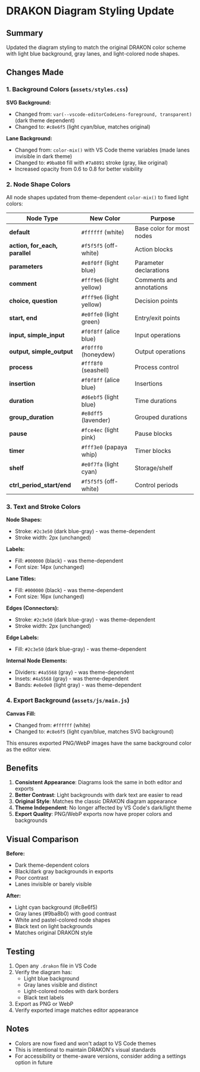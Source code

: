 # DRAKON Diagram Styling Update

## Summary
Updated the diagram styling to match the original DRAKON color scheme with light blue background, gray lanes, and light-colored node shapes.

## Changes Made

### 1. Background Colors (`assets/styles.css`)

**SVG Background:**
- Changed from: `var(--vscode-editorCodeLens-foreground, transparent)` (dark theme dependent)
- Changed to: `#c8e6f5` (light cyan/blue, matches original)

**Lane Background:**
- Changed from: `color-mix()` with VS Code theme variables (made lanes invisible in dark theme)
- Changed to: `#9ba8b0` fill with `#7a8891` stroke (gray, like original)
- Increased opacity from 0.6 to 0.8 for better visibility

### 2. Node Shape Colors

All node shapes updated from theme-dependent `color-mix()` to fixed light colors:

| Node Type | New Color | Purpose |
|-----------|-----------|---------|
| **default** | `#ffffff` (white) | Base color for most nodes |
| **action, for_each, parallel** | `#f5f5f5` (off-white) | Action blocks |
| **parameters** | `#e8f0ff` (light blue) | Parameter declarations |
| **comment** | `#fff9e6` (light yellow) | Comments and annotations |
| **choice, question** | `#fff9e6` (light yellow) | Decision points |
| **start, end** | `#e0ffe0` (light green) | Entry/exit points |
| **input, simple_input** | `#f0f8ff` (alice blue) | Input operations |
| **output, simple_output** | `#f0fff0` (honeydew) | Output operations |
| **process** | `#fff8f0` (seashell) | Process control |
| **insertion** | `#f0f8ff` (alice blue) | Insertions |
| **duration** | `#d6ebf5` (light blue) | Time durations |
| **group_duration** | `#e8dff5` (lavender) | Grouped durations |
| **pause** | `#fce4ec` (light pink) | Pause blocks |
| **timer** | `#fff3e0` (papaya whip) | Timer blocks |
| **shelf** | `#e0f7fa` (light cyan) | Storage/shelf |
| **ctrl_period_start/end** | `#f5f5f5` (off-white) | Control periods |

### 3. Text and Stroke Colors

**Node Shapes:**
- Stroke: `#2c3e50` (dark blue-gray) - was theme-dependent
- Stroke width: 2px (unchanged)

**Labels:**
- Fill: `#000000` (black) - was theme-dependent
- Font size: 14px (unchanged)

**Lane Titles:**
- Fill: `#000000` (black) - was theme-dependent
- Font size: 16px (unchanged)

**Edges (Connectors):**
- Stroke: `#2c3e50` (dark blue-gray) - was theme-dependent
- Stroke width: 2px (unchanged)

**Edge Labels:**
- Fill: `#2c3e50` (dark blue-gray) - was theme-dependent

**Internal Node Elements:**
- Dividers: `#4a5568` (gray) - was theme-dependent
- Insets: `#4a5568` (gray) - was theme-dependent
- Bands: `#e0e0e0` (light gray) - was theme-dependent

### 4. Export Background (`assets/js/main.js`)

**Canvas Fill:**
- Changed from: `#ffffff` (white)
- Changed to: `#c8e6f5` (light cyan/blue, matches SVG background)

This ensures exported PNG/WebP images have the same background color as the editor view.

## Benefits

1. **Consistent Appearance**: Diagrams look the same in both editor and exports
2. **Better Contrast**: Light backgrounds with dark text are easier to read
3. **Original Style**: Matches the classic DRAKON diagram appearance
4. **Theme Independent**: No longer affected by VS Code's dark/light theme
5. **Export Quality**: PNG/WebP exports now have proper colors and backgrounds

## Visual Comparison

**Before:**
- Dark theme-dependent colors
- Black/dark gray backgrounds in exports
- Poor contrast
- Lanes invisible or barely visible

**After:**
- Light cyan background (#c8e6f5)
- Gray lanes (#9ba8b0) with good contrast
- White and pastel-colored node shapes
- Black text on light backgrounds
- Matches original DRAKON style

## Testing

1. Open any `.drakon` file in VS Code
2. Verify the diagram has:
   - Light blue background
   - Gray lanes visible and distinct
   - Light-colored nodes with dark borders
   - Black text labels
3. Export as PNG or WebP
4. Verify exported image matches editor appearance

## Notes

- Colors are now fixed and won't adapt to VS Code themes
- This is intentional to maintain DRAKON's visual standards
- For accessibility or theme-aware versions, consider adding a settings option in future
